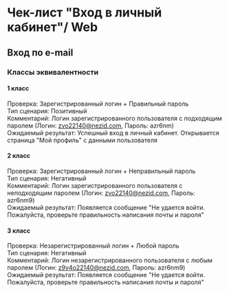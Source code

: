 # Чек-лист "Вход в личный кабинет"/ Web  
## Вход по e-mail  
### Классы эквивалентности  

#### 1 класс  
Проверка: Зарегистрированный логин + Правильный пароль  
Тип сценария: Позитивный  
Комментарий: Логин зарегистрированного пользователя с подходящим паролем (Логин: zvo22140@nezid.com, Пароль: azr6nm)  
Ожидаемый результат: Успешный вход в личный кабинет. Открывается страница "Мой профиль" с данными пользователя  

#### 2 класс  
Проверка: Зарегистрированный логин + Неправильный пароль  
Тип сценария: Негативный  
Комментарий: Логин зарегистрированного пользователя с неподходящим паролем (Логин: zvo22140@nezid.com, Пароль: azr6nm9)  
Ожидаемый результат: Появляется сообщение "Не удается войти. Пожалуйста, проверьте правильность написания почты и пароля"  

#### 3 класс  
Проверка: Незарегистрированный логин + Любой пароль  
Тип сценария: Негативный  
Комментарий: Логин незарегистрированного пользователя с любым паролем (Логин: z9v4o22140@nezid.com, Пароль: azr6nm9)   
Ожидаемый результат: Появляется сообщение "Не удается войти. Пожалуйста, проверьте правильность написания почты и пароля"
